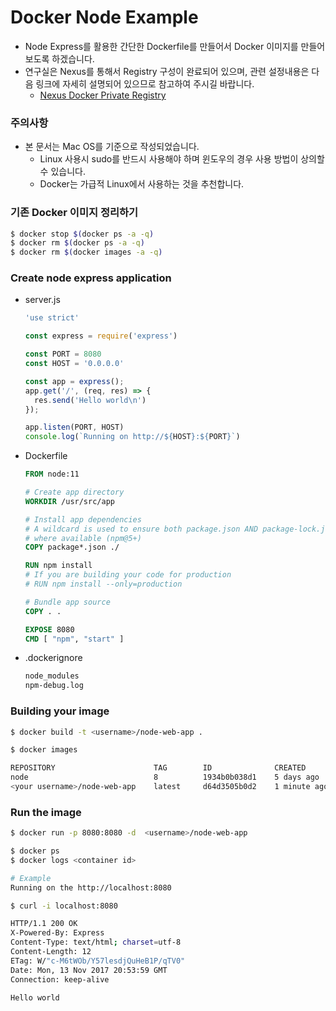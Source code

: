 # Docker Node Example 

* Node Express를 활용한 간단한 Dockerfile를 만들어서 Docker 이미지를 만들어보도록 하겠습니다. 
* 연구실은 Nexus를 통해서 Registry 구성이 완료되어 있으며, 관련 설정내용은 다음 링크에 자세히 설명되어 있으므로 참고하여 주시길 바랍니다. 
  * [Nexus Docker Private Registry](https://git.wisoft.io/wisoft-lab/infrastructure/blob/master/Setting/Nexus%20Registry%20Setting%20.md)



### 주의사항 

* 본 문서는 Mac OS를 기준으로 작성되었습니다. 
  * Linux 사용시 sudo를 반드시 사용해야 하며 윈도우의 경우 사용 방법이 상의할 수 있습니다. 
  * Docker는 가급적 Linux에서 사용하는 것을 추천합니다. 



### 기존 Docker 이미지 정리하기

```bash
$ docker stop $(docker ps -a -q)
$ docker rm $(docker ps -a -q)
$ docker rm $(docker images -a -q)
```



### Create node express application 

* server.js 

  ```javascript
  'use strict'
  
  const express = require('express')
  
  const PORT = 8080
  const HOST = '0.0.0.0'
  
  const app = express();
  app.get('/', (req, res) => {
    res.send('Hello world\n')
  });
  
  app.listen(PORT, HOST)
  console.log(`Running on http://${HOST}:${PORT}`)
  ```


* Dockerfile 

  ```dockerfile
  FROM node:11
  
  # Create app directory
  WORKDIR /usr/src/app
  
  # Install app dependencies
  # A wildcard is used to ensure both package.json AND package-lock.json are copied
  # where available (npm@5+)
  COPY package*.json ./
  
  RUN npm install
  # If you are building your code for production
  # RUN npm install --only=production
  
  # Bundle app source
  COPY . .
  
  EXPOSE 8080
  CMD [ "npm", "start" ]
  ```

* .dockerignore

  ````dockerfile
  node_modules
  npm-debug.log
  ````



### Building your image

```bash
$ docker build -t <username>/node-web-app .
```

```bash
$ docker images 

REPOSITORY                      TAG        ID              CREATED
node                            8          1934b0b038d1    5 days ago
<your username>/node-web-app    latest     d64d3505b0d2    1 minute ago
```



### Run the image 

```bash
$ docker run -p 8080:8080 -d  <username>/node-web-app

$ docker ps 
$ docker logs <container id> 

# Example 
Running on the http://localhost:8080

$ curl -i localhost:8080

HTTP/1.1 200 OK
X-Powered-By: Express
Content-Type: text/html; charset=utf-8
Content-Length: 12
ETag: W/"c-M6tWOb/Y57lesdjQuHeB1P/qTV0"
Date: Mon, 13 Nov 2017 20:53:59 GMT
Connection: keep-alive

Hello world
```

















###  